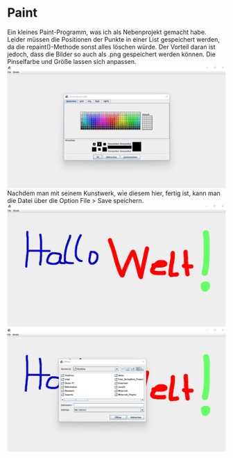 # Paint
Ein kleines Paint-Programm, was ich als Nebenprojekt gemacht habe. Leider müssen die Positionen der Punkte in einer List gespeichert werden, da die repaint()-Methode sonst alles löschen würde. Der Vorteil daran ist jedoch, dass die Bilder so auch als .png gespeichert werden können. Die Pinselfarbe und Größe lassen sich anpassen.
![](images/Paint.png)
Nachdem man mit seinem Kunstwerk, wie diesem hier, fertig ist, kann man die Datei über die Option File > Save speichern.
![](images/Paint2.png)
![](images/Paint3.png)
